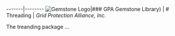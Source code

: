 -------|--------
![Gemstone Logo](/images/logo.png)|### GPA Gemstone Library)
  | # Threading
  | <i>Grid Protection Alliance, Inc.</i>
  
The treanding package ...


